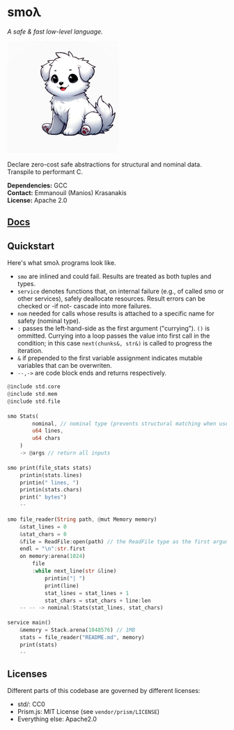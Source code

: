 # smoλ

*A safe & fast low-level language.*

![logo](./docs/smol.png)

Declare zero-cost safe abstractions for structural and nominal data. Transpile to performant C.


**Dependencies:** GCC<br>
**Contact:** Emmanouil (Manios) Krasanakis<br>
**License:** Apache 2.0

## [Docs](https://smolambda.netlify.app/)

## Quickstart

Here's what smoλ programs look like.
<ul>
<li><code class="language-smolambda">smo</code> are inlined and could fail. Results are treated as both tuples and types.
</li><li><code class="language-smolambda">service</code> denotes functions that, on internal failure (e.g., of called smo or other services), safely deallocate resources. Result errors can be checked or -if not- cascade into more failures.
</li><li><code class="language-smolambda">nom</code> needed for calls whose results is attached to a specific name for safety (nominal type).
</li><li><code class="language-smolambda">:</code> passes the left-hand-side as the first argument ("currying"). <code class="language-smolambda">()</code> is ommitted. Currying into a loop passes the value into first call in the condition; in this case <code class="language-smolambda">next(chunks&, str&)</code> is called to progress the iteration.
</li>
<li><code class="language-smolambda">&</code> if prepended to the first variable assignment indicates mutable variables that can be overwriten.</li>
<li><code class="language-smolambda">--,-></code> are code block ends and returns respectively.</li>
</ul>

```rust
@include std.core
@include std.mem
@include std.file

smo Stats(
        nominal, // nominal type (prevents structural matching when used as argument)
        u64 lines, 
        u64 chars
    )
    -> @args // return all inputs

smo print(file_stats stats)
    printin(stats.lines)
    printin(" lines, ")
    printin(stats.chars)
    print(" bytes")
    --

smo file_reader(String path, @mut Memory memory)
    &stat_lines = 0
    &stat_chars = 0
    &file = ReadFile:open(path) // the ReadFile type as the first argument to open
    endl = "\n":str.first
    on memory:arena(1024)
        file
        :while next_line(str &line)
            printin("| ")
            print(line)
            stat_lines = stat_lines + 1
            stat_chars = stat_chars + line:len
    -- -- -> nominal:Stats(stat_lines, stat_chars)

service main()
    &memory = Stack.arena(1048576) // 1MB
    stats = file_reader("README.md", memory)
    print(stats)
    --
```


## Licenses

Different parts of this codebase are governed by different licenses:

- std/: CC0
- Prism.js: MIT License (see `vendor/prism/LICENSE`)
- Everything else: Apache2.0